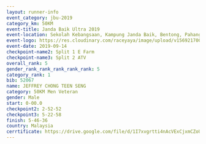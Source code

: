 ```yaml
---
layout: runner-info 
event_category: jbu-2019 
category_km: 50KM 
event-title: Janda Baik Ultra 2019 
event-location: Sekolah Kebangsaan, Kampung Janda Baik, Bentong, Pahang, Malaysia 
event-logo: https://res.cloudinary.com/raceyaya/image/upload/v1569217009/logo/janda-baik_vch1pc.jpg 
event-date: 2019-09-14 
checkpoint-name2: Split 1 E Farm 
checkpoint-name3: Split 2 ATV 
overall_rank: 5
gender_rank_rank_rank_rank_rank: 5
category_rank: 1
bib: 52067
name: JEFFREY CHONG TEEN SENG
category: 50KM Men Veteran
gender: Male
start: 0-00.0
checkpoint2: 2-52-52
checkpoint3: 5-22-58
finish: 5-46-36
country: Malaysia
cerrtificate: https://drive.google.com/file/d/1I7xvgrtti4nAcVExCjxmCZoUreHdbACs/view?usp=sharing
---
```

